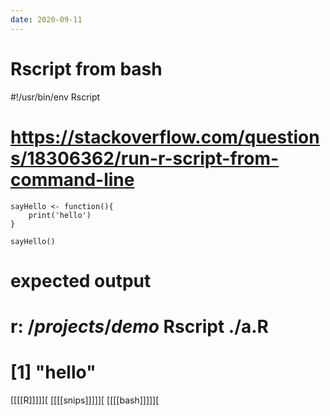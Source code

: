 ```yaml
---
date: 2020-09-11
---
```


# Rscript from bash
#!/usr/bin/env Rscript
# https://stackoverflow.com/questions/18306362/run-r-script-from-command-line

	sayHello <- function(){
   		print('hello')
	}

	sayHello()

# expected output
# r$:~/projects/demo$ Rscript ./a.R
# [1] "hello"

[[[[R]]]]][
[[[[snips]]]]][
[[[[bash]]]]][
